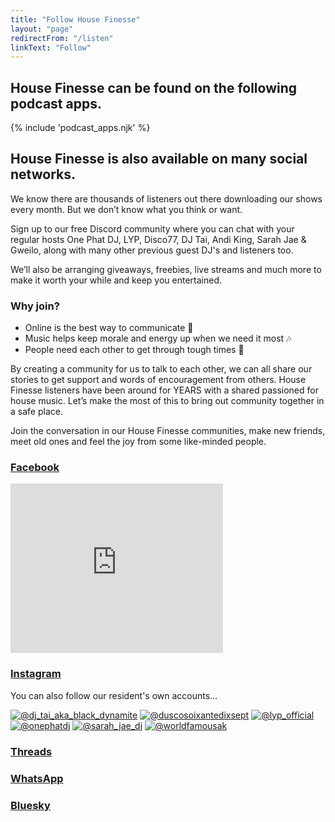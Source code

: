 ```yaml
---
title: "Follow House Finesse"
layout: "page"
redirectFrom: "/listen"
linkText: "Follow"
---
```


## House Finesse can be found on the following podcast apps.

{% include 'podcast_apps.njk' %}

## House Finesse is also available on many social networks.

We know there are thousands of listeners out there downloading our shows every month. But we don’t know what you think or want.

Sign up to our free Discord community where you can chat with your regular hosts One Phat DJ, LYP, Disco77, DJ Tai, Andi King, Sarah Jae & Gweilo, along with many other previous guest DJ's and listeners too.

We’ll also be arranging giveaways, freebies, live streams and much more to make it worth your while and keep you entertained.

### Why join?

- Online is the best way to communicate 📱
- Music helps keep morale and energy up when we need it most 🎶
- People need each other to get through tough times 🥰

By creating a community for us to talk to each other, we can all share our stories to get support and words of encouragement from others. House Finesse listeners have been around for YEARS with a shared passioned for house music. Let’s make the most of this to bring out community together in a safe place.

Join the conversation in our House Finesse communities, make new friends, meet old ones and feel the joy from some like-minded people.

### [Facebook](https://facebook.com/housefinesse)

<iframe src="https://www.facebook.com/plugins/page.php?href=https%3A%2F%2Fwww.facebook.com%2Fhousefinesse&tabs=timeline&width=340&height=271&small_header=true&adapt_container_width=true&hide_cover=false&show_facepile=true&appId=227109897333400" width="340" height="271" style="border:none;overflow:hidden" scrolling="no" frameborder="0" allowfullscreen="true" allow="autoplay; clipboard-write; encrypted-media; picture-in-picture; web-share"></iframe>

### [Instagram](https://instagram.com/housefinesse)

You can also follow our resident's own accounts…

<a href="https://instagram.com/dj_tai_aka_dj_black_dynamite" title="DJ Tai aka DJ Black Dynamite on IG"><img src="/img/profiles/dj-tai.jpg" alt="@dj_tai_aka_black_dynamite" class="profile-pic"></a> <a href="https://instagram.com/duscosoixantedixsept" title="Disco77 on IG"><img src="/img/profiles/disco77.jpg" alt="@duscosoixantedixsept" class="profile-pic"></a> <a href="https://instagram.com/lyp_official" title="LYP on IG"><img src="/img/profiles/lyp.jpg" alt="@lyp_official" class="profile-pic"></a> <a href="https://instagram.com/onephatdj" title="One Phat DJ on IG"><img src="/img/profiles/one-phat-dj.jpg" alt="@onephatdj" class="profile-pic"></a> <a href="https://instagram.com/sarah_jae_dj" title="Sarah Jae on IG"><img src="/img/profiles/sarah-jae.jpg" alt="@sarah_jae_dj" class="profile-pic"></a> <a href="https://instagram.com/worldfamousak" title="Andi King on IG"><img src="/img/profiles/andi-king.jpg" alt="@worldfamousak" class="profile-pic"></a>

### [Threads](https://threads.net/housefinesse)

### [WhatsApp](https://whatsapp.com/channel/0029VaJo5IE1t90b11IjyH2V)

### [Bluesky](https://bsky.app/profile/housefinesse.com)
